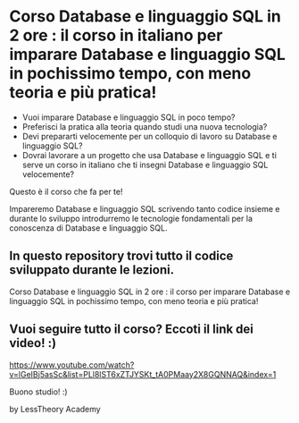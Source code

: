 # Corso Database e linguaggio SQL in 2 ore : il corso in italiano per imparare Database e linguaggio SQL in pochissimo tempo, con meno teoria e più pratica! 

- Vuoi imparare Database e linguaggio SQL in poco tempo? 
- Preferisci la pratica alla teoria quando studi una nuova tecnologia?
- Devi prepararti velocemente per un colloquio di lavoro su Database e linguaggio SQL? 
- Dovrai lavorare a un progetto che usa Database e linguaggio SQL e ti serve un corso in italiano che ti insegni Database e linguaggio SQL velocemente?

Questo è il corso che fa per te!

Impareremo Database e linguaggio SQL scrivendo tanto codice insieme e durante lo sviluppo introdurremo le tecnologie fondamentali per la conoscenza di Database e linguaggio SQL.

## In questo repository trovi tutto il codice sviluppato durante le lezioni.

Corso Database e linguaggio SQL in 2 ore : il corso per imparare Database e linguaggio SQL in pochissimo tempo, con meno teoria e più pratica! 

## Vuoi seguire tutto il corso? Eccoti il link dei video! :) 
https://www.youtube.com/watch?v=lGeIBj5asSc&list=PLl8lST6xZTJYSKt_tA0PMaay2X8GQNNAQ&index=1

Buono studio! :)

by LessTheory Academy

